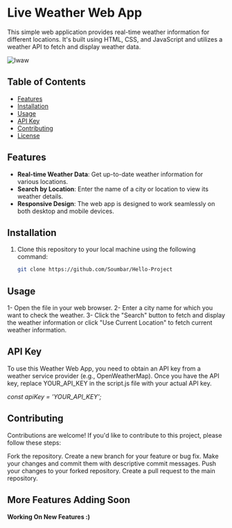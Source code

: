 # Live Weather Web App

This simple web application provides real-time weather information for different locations. It's built using HTML, CSS, and JavaScript and utilizes a weather API to fetch and display weather data.

![lwaw](https://github.com/Soumo-git-hub/Live-Weather-Web-App/assets/132326747/66d1a22a-8816-41f1-8c26-33dc389245ce)

## Table of Contents

- [Features](#Features)
- [Installation](#Installation)
- [Usage](#usage)
- [API Key](#api-key)
- [Contributing](#Contributing)
- [License](#License)

## Features

- **Real-time Weather Data**: Get up-to-date weather information for various locations.
- **Search by Location**: Enter the name of a city or location to view its weather details.
- **Responsive Design**: The web app is designed to work seamlessly on both desktop and mobile devices.

## Installation

1. Clone this repository to your local machine using the following command:

   ```bash
   git clone https://github.com/Soumbar/Hello-Project
## Usage
1- Open the file in your web browser.
2- Enter a city name for which you want to check the weather.
3- Click the "Search" button to fetch and display the weather information or click "Use Current Location" to fetch current weather information.

## API Key
To use this Weather Web App, you need to obtain an API key from a weather service provider (e.g., OpenWeatherMap). 
Once you have the API key, replace YOUR_API_KEY in the script.js file with your actual API key.

*const apiKey = 'YOUR_API_KEY';*

## Contributing

Contributions are welcome! If you'd like to contribute to this project, please follow these steps:

Fork the repository.
Create a new branch for your feature or bug fix.
Make your changes and commit them with descriptive commit messages.
Push your changes to your forked repository.
Create a pull request to the main repository.

## More Features Adding Soon 

**Working On New Features :)**